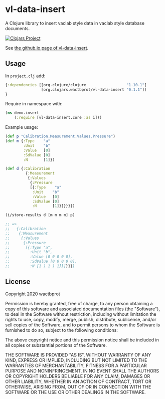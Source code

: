 # vl-data-insert

A Clojure library to insert vaclab style data in vaclab style database documents.

[![Clojars Project](https://img.shields.io/clojars/v/org.clojars.wactbprot/vl-data-insert.svg)](https://clojars.org/org.clojars.wactbprot/vl-data-insert)

See [the github.io page of vl-data-insert](https://wactbprot.github.io/vl-data-insert/).

## Usage

In `project.clj` add:

```clojure
{:dependencies [[org.clojure/clojure                  "1.10.1"]
                [org.clojars.wactbprot/vl-data-insert "0.1.1"]]
}
```

Require in namespace with:

```clojure
(ns demo.insert
    (:require [vl-data-insert.core :as i]))

```

Example usage:

```clojure
(def p "Calibration.Measurement.Values.Pressure")
(def m {:Type    "a"
        :Unit    "b"
        :Value   [0]
        :SdValue [0]
        :N       [1]})

(def d {:Calibration
         {:Measurement
          {:Values
           {:Pressure
           [{:Type    "a"
            :Unit    "b"
            :Value   [0]
            :SdValue [0]
            :N       [1]}]}}}})

(i/store-results d [m m m m] p)

;; =>
;;   {:Calibration
;;    {:Measurement
;;     {:Values
;;      {:Pressure
;;       [{:Type "a",
;;         :Unit "b",
;;         :Value [0 0 0 0 0],
;;         :SdValue [0 0 0 0 0],
;;         :N [1 1 1 1 1]}]}}}}
```

## License

Copyright 2020 wactbprot

Permission is hereby granted, free of charge, to any person obtaining
a copy of this software and associated documentation files (the
"Software"), to deal in the Software without restriction, including
without limitation the rights to use, copy, modify, merge, publish,
distribute, sublicense, and/or sell copies of the Software, and to
permit persons to whom the Software is furnished to do so, subject to
the following conditions:

The above copyright notice and this permission notice shall be
included in all copies or substantial portions of the Software.

THE SOFTWARE IS PROVIDED "AS IS", WITHOUT WARRANTY OF ANY KIND,
EXPRESS OR IMPLIED, INCLUDING BUT NOT LIMITED TO THE WARRANTIES OF
MERCHANTABILITY, FITNESS FOR A PARTICULAR PURPOSE AND
NONINFRINGEMENT. IN NO EVENT SHALL THE AUTHORS OR COPYRIGHT HOLDERS BE
LIABLE FOR ANY CLAIM, DAMAGES OR OTHER LIABILITY, WHETHER IN AN ACTION
OF CONTRACT, TORT OR OTHERWISE, ARISING FROM, OUT OF OR IN CONNECTION
WITH THE SOFTWARE OR THE USE OR OTHER DEALINGS IN THE SOFTWARE.

